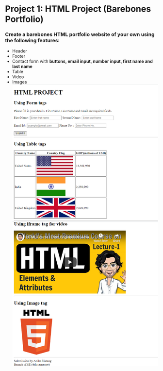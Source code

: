 # Project 1: HTML Project (Barebones Portfolio)

### Create a barebones HTML portfolio website of your own using the following features: 

* Header
* Footer
* Contact form with **buttons, email input, number input, first name and last name**
* Table 
* Video
* Images
![Project1_Image1](https://github.com/AnikaNarang9/DSC-30-Days-of-Web/blob/main/Images/project1pic1.PNG)
![Project2_Image2](https://github.com/AnikaNarang9/DSC-30-Days-of-Web/blob/main/Images/project1pic2.PNG)
